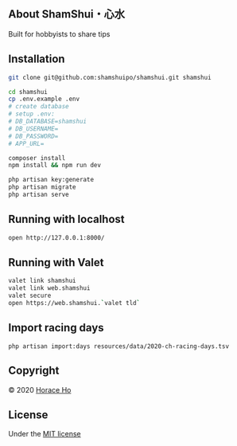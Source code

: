## About ShamShui・心水

Built for hobbyists to share tips

## Installation
```bash
git clone git@github.com:shamshuipo/shamshui.git shamshui

cd shamshui
cp .env.example .env
# create database
# setup .env:
# DB_DATABASE=shamshui
# DB_USERNAME=
# DB_PASSWORD=
# APP_URL=

composer install
npm install && npm run dev

php artisan key:generate
php artisan migrate
php artisan serve
```
## Running with localhost
```bash
open http://127.0.0.1:8000/
```

## Running with Valet
```bash
valet link shamshui
valet link web.shamshui
valet secure
open https://web.shamshui.`valet tld`
```

## Import racing days
```
php artisan import:days resources/data/2020-ch-racing-days.tsv
```

## Copyright

&copy; 2020 [Horace Ho](https://github.com/horaceho)

## License

Under the [MIT license](https://opensource.org/licenses/MIT)
